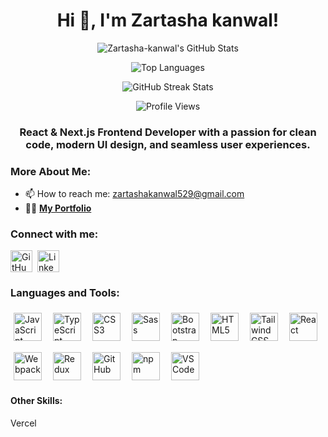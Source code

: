 <h1 align="center">Hi 👋, I'm Zartasha kanwal!</h1>

<p align="center"><img src="https://github-readme-stats.vercel.app/api?username=Zartasha-kanwal&show_icons=true&locale=en&theme=default&count_private=true&hide_border=true" alt="Zartasha-kanwal's GitHub Stats" /></p>

<p align="center"><img src="https://github-readme-stats.vercel.app/api/top-langs?username=Zartasha-kanwal&locale=en&theme=default&layout=compact&hide_border=true" alt="Top Languages" /></p>

<p align="center"><img src="https://streak-stats.demolab.com/?user=Zartasha-kanwal&theme=default&hide_border=true" alt="GitHub Streak Stats" /></p>

<p align="center">
  <img src="https://komarev.com/ghpvc/?username=Zartasha-kanwal&label=Profile%20views&color=brightgreen&style=flat" alt="Profile Views" />
</p>

<h3 align="center">React & Next.js Frontend Developer with a passion for clean code, modern UI design, and seamless user experiences.</h3>

<h3 align="left">More About Me:</h3>

- 📫 How to reach me: [zartashakanwal529@gmail.com](mailto:zartashakanwal529@gmail.com)
- 👨‍💻 **[My Portfolio](https://zartasha-resume.vercel.app/)**

<h3 align="left">Connect with me:</h3>
<div class="social-icons-wrapper">
<p style="text-align: left; display: flex; flex-wrap: wrap; align-items: center; gap: 8px;">
<a href="https://github.com/Zartasha-kanwal" target="_blank" rel="noreferrer noopener" title="GitHub" class="social-icon-link">
    <img src="https://cdn.simpleicons.org/github" alt="GitHub" height="35" width="35" style="vertical-align: middle;"/>
  </a>
  <a href="https://linkedin.com/in/in/zartasha-kanwal" target="_blank" rel="noreferrer noopener" title="LinkedIn" class="social-icon-link">
    <img src="https://cdn.jsdelivr.net/gh/devicons/devicon@latest/icons/linkedin/linkedin-original.svg" alt="LinkedIn" height="35" width="35" style="vertical-align: middle;"/>
  </a>
</p>
</div>

<div class="skills-section">
<h3 align="left">Languages and Tools:</h3>
<p style="text-align: left; display: flex; flex-wrap: wrap; gap: 8px; align-items: center;">
<img src="https://skillicons.dev/icons?i=javascript" alt="JavaScript" height="45" style="vertical-align: middle; margin: 5px;" />
  <img src="https://skillicons.dev/icons?i=typescript" alt="TypeScript" height="45" style="vertical-align: middle; margin: 5px;" />
  <img src="https://cdn.jsdelivr.net/gh/devicons/devicon@latest/icons/css3/css3-original.svg" alt="CSS3" height="45" style="vertical-align: middle; margin: 5px;" />
  <img src="https://skillicons.dev/icons?i=sass" alt="Sass" height="45" style="vertical-align: middle; margin: 5px;" />
  <img src="https://skillicons.dev/icons?i=bootstrap" alt="Bootstrap" height="45" style="vertical-align: middle; margin: 5px;" />
  <img src="https://cdn.jsdelivr.net/gh/devicons/devicon@latest/icons/html5/html5-original.svg" alt="HTML5" height="45" style="vertical-align: middle; margin: 5px;" />
  <img src="https://skillicons.dev/icons?i=tailwindcss" alt="Tailwind CSS" height="45" style="vertical-align: middle; margin: 5px;" />
  <img src="https://skillicons.dev/icons?i=react" alt="React" height="45" style="vertical-align: middle; margin: 5px;" />
  <img src="https://skillicons.dev/icons?i=webpack" alt="Webpack" height="45" style="vertical-align: middle; margin: 5px;" />
  <img src="https://skillicons.dev/icons?i=redux" alt="Redux" height="45" style="vertical-align: middle; margin: 5px;" />
  <img src="https://skillicons.dev/icons?i=github" alt="GitHub" height="45" style="vertical-align: middle; margin: 5px;" />
  <img src="https://skillicons.dev/icons?i=npm" alt="npm" height="45" style="vertical-align: middle; margin: 5px;" />
  <img src="https://skillicons.dev/icons?i=vscode" alt="VS Code" height="45" style="vertical-align: middle; margin: 5px;" />
</p>
<h4 align="left">Other Skills:</h4>
<p>Vercel</p>
</div>

